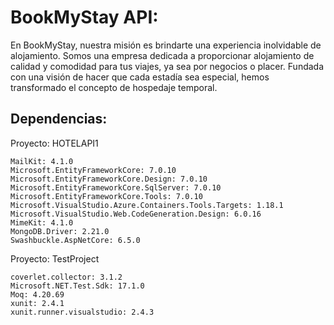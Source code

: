 # BookMyStay API:
En BookMyStay, nuestra misión es brindarte una experiencia inolvidable de alojamiento. Somos una empresa dedicada a proporcionar alojamiento de calidad y comodidad para tus viajes, ya sea por negocios o placer. Fundada con una visión de hacer que cada estadía sea especial, hemos transformado el concepto de hospedaje temporal.

## Dependencias:
Proyecto: HOTELAPI1

    MailKit: 4.1.0
    Microsoft.EntityFrameworkCore: 7.0.10
    Microsoft.EntityFrameworkCore.Design: 7.0.10
    Microsoft.EntityFrameworkCore.SqlServer: 7.0.10
    Microsoft.EntityFrameworkCore.Tools: 7.0.10
    Microsoft.VisualStudio.Azure.Containers.Tools.Targets: 1.18.1
    Microsoft.VisualStudio.Web.CodeGeneration.Design: 6.0.16
    MimeKit: 4.1.0
    MongoDB.Driver: 2.21.0
    Swashbuckle.AspNetCore: 6.5.0

Proyecto: TestProject

    coverlet.collector: 3.1.2
    Microsoft.NET.Test.Sdk: 17.1.0
    Moq: 4.20.69
    xunit: 2.4.1
    xunit.runner.visualstudio: 2.4.3

